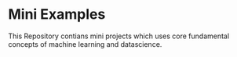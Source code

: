 # Mini Examples
This Repository contians mini projects which uses core fundamental concepts of machine learning and datascience.
